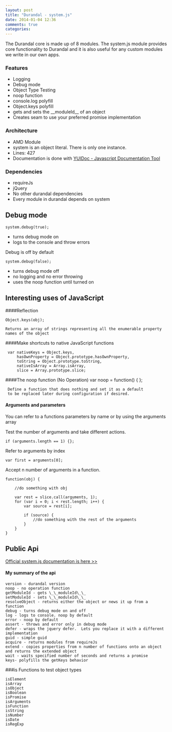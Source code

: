```yaml
---
layout: post
title: "Durandal - system.js"
date: 2014-01-04 12:36
comments: true
categories: 
---
```


The Durandal core is made up of 8 modules.  The system.js module provides core functionality to Durandal and it is also useful for any custom modules we write in our own apps.   

### Features
* Logging
* Debug mode
* Object Type Testing
* noop function
* console.log polyfill
* Object.keys polyfill
* gets and sets the \_\_moduleId\_\_ of an object
* Creates seam to use your preferred promise implementation

### Architecture
* AMD Module
* system is an object literal. There is only one instance.
* Lines: 427
* Documentation is done with [YUIDoc - Javascript Documentation Tool](https://github.com/yui/yuidoc)


### Dependencies
* requireJs
* jQuery
* No other durandal dependencies
* Every module in durandal depends on system


## Debug mode

	system.debug(true);	

* turns debug mode on
* logs to the console and throw errors

Debug is off by default

	system.debug(false);

* turns debug mode off        
* no logging and no error throwing
* uses the noop function until turned on

## Interesting uses of JavaScript

####Reflection

	Object.keys(obj);

    Returns an array of strings representing all the enumerable property names of the object


####Make shortcuts to native JavaScript functions     

     var nativeKeys = Object.keys,
	     hasOwnProperty = Object.prototype.hasOwnProperty,
	     toString = Object.prototype.toString,
	     nativeIsArray = Array.isArray,
	     slice = Array.prototype.slice;

####The noop function (No Operation)
     var noop = function() { };

     Define a function that does nothing and set it as a default 
     to be replaced later during configuration if desired.

#### Arguments and parameters

You can refer to a functions parameters by name or by using the arguments array

Test the number of arguments and take different actions. 

	if (arguments.length == 1) {};

Refer to arguments by index

	var first = arguments[0];		

Accept n number of arguments in a function. 

	function(obj) {			
		
		//do something with obj

	    var rest = slice.call(arguments, 1);	
	    for (var i = 0; i < rest.length; i++) {
	        var source = rest[i];
	
	        if (source) {
	            //do something with the rest of the arguments
	        }
	    }
	}



## Public Api
[Official system.js documentation is here >>](http://durandaljs.com/documentation/api/#module/system) 

#### My summary of the api
	version - durandal version
	noop - no operation function
	getModuleId - gets \_\_moduleId\_\_
	setModuleId - sets \_\_moduleId\_\_
	resolveObject - returns either the object or news it up from a function
	debug - turns debug mode on and off
	log - logs to console. noop by default
	error - noop by default
	assert - throws and error only in debug mode
	defer - wraps the jquery defer.  Lets you replace it with a different implementation
	guid - simple guid
	acquire - returns modules from requireJs
	extend - copies properties from n number of functions onto an object and returns the extended object
	wait - waits specified number of seconds and returns a promise
	keys- polyfills the getKeys behavior

###is Functions to test object types

	isElement
	isArray
	isObject
	isBoolean
	isPromise
	isArguments
	isFunction
	isString
	isNumber
	isDate
	isRegExp


